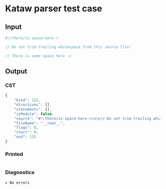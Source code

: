 # Kataw parser test case

## Input

`````js
#!/there/is-space-here->

// Do not trim trailing whitespace from this source file!

// There is some space here ->
`````

## Output

### CST

```javascript
{
    "kind": 122,
    "directives": [],
    "statements": [],
    "isModule": false,
    "source": "#!/there/is-space-here->\n\n// Do not trim trailing whitespace from this source file!\n\n// There is some space here ->",
    "fileName": "__root__",
    "flags": 0,
    "start": 0,
    "end": 115
}
```

### Printed

```javascript


```

### Diagnostics

```javascript
✔ No errors
```

